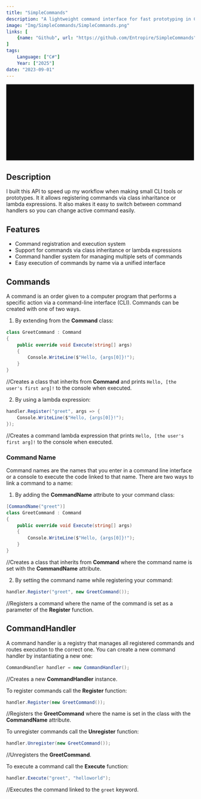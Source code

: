 ```yaml
---
title: "SimpleCommands"
description: "A lightweight command interface for fast prototyping in C# with commands"
image: "Img/SimpleCommands/SimpleCommands.png"
links: [
    {name: "Github", url: "https://github.com/Entropire/SimpleCommands"}
]
tags:
    Language: ["C#"]
    Year: ["2025"]
date: "2023-09-01"
---
```


![Example GIF](./Img/SimpleCommands/Example.gif)

## Description
I built this API to speed up my workflow when making small CLI tools or prototypes.
It it allows registering commands via class inharitance or lambda expressions.
It also makes it easy to switch between command handlers so you can change active command easily.

## Features
- Command registration and execution system  
- Support for commands via class inheritance or lambda expressions  
- Command handler system for managing multiple sets of commands  
- Easy execution of commands by name via a unified interface  

## Commands
A command is an order given to a computer program that performs a specific action via a command-line interface (CLI).
Commands can be created with one of two ways.

1. By extending from the **Command** class:
```cs
class GreetCommand : Command
{
    public override void Execute(string[] args)
    {
        Console.WriteLine($"Hello, {args[0]}!");
    }
}
```
//Creates a class that inherits from **Command** and prints `Hello, [the user's first arg]!` to the console when executed.

2. By using a lambda expression:
```cs
handler.Register("greet", args => {
    Console.WriteLine($"Hello, {args[0]}!"); 
});
```
//Creates a command lambda expression that prints `Hello, [the user's first arg]!` to the console when executed.

### Command Name
Command names are the names that you enter in a command line interface or a console to execute the code linked to that name.
There are two ways to link a command to a name:

1. By adding the **CommandName** attribute to your command class:
```cs
[CommandName("greet")]
class GreetCommand : Command
{
    public override void Execute(string[] args)
    {
        Console.WriteLine($"Hello, {args[0]}!");
    }
}
```
//Creates a class that inherits from **Command** where the command name is set with the **CommandName** attribute.

2. By setting the command name while registering your command:
```cs
handler.Register("greet", new GreetCommand());
```
//Registers a command where the name of the command is set as a parameter of the **Register** function.

## CommandHandler
A command handler is a registry that manages all registered commands and routes execution to the correct one.
You can create a new command handler by instantiating a new one:
```cs
CommandHandler handler = new CommandHandler();
```
//Creates a new **CommandHandler** instance.

To register commands call the **Register** function:
```cs
handler.Register(new GreetCommand());
```
//Registers the **GreetCommand** where the name is set in the class with the **CommandName** attribute.

To unregister commands call the **Unregister** function:
```cs
handler.Unregister(new GreetCommand());
```
//Unregisters the **GreetCommand**.

To execute a command call the **Execute** function:
```cs
handler.Execute("greet", "helloworld");
```
//Executes the command linked to the `greet` keyword.
